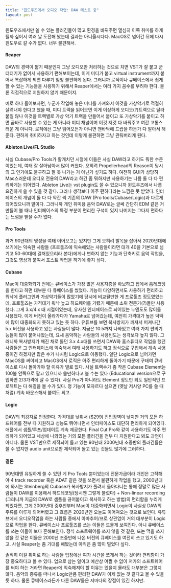 ```yaml
---
title: "윈도우즈에서 오디오 작업: DAW 테스트 중"
layout: post
---
```


윈도우즈에서만 쓸 수 있는 플러긴들이 많고 환경을 바꿔주면 열심히 이쪽 취미를 하게 될까 싶어서 여러 날 도전해 봤는데 결과는 아니올시다다. MacOS로 넘어간 뒤에 다시 윈도우로 갈 수가 없다. 너무 불편해서.

#### Reaper

DAW의 경력이 짧기 때문인지 그냥 오디오만 처리하는 것으로 치면 VST가 잘 붙고 군더더기가 없어서 사용하기 편해보이는데, 이게 미디가 붙고 virtual instrument까지 붙어서 복잡하게 되면 다루기 엄청 불편하게 된다. 그러니까 로직이나 큐베이스에서 쉽게 할 수 있는 기능들을 사용하기 위해서 Reaper에서는 여러 가지 꼼수를 부려야 한다. 물론 직접적으로 지원하지 않기 때문이지. 

예로 하나 들어보자면, 누군가 작업해 놓은 미디를 가져와서 이것을 가상악기로 적절히 살려내야 한다고 했을 때, 미디 트랙을 읽어오면 이게 이상하게 오디오(?)트랙으로 달라붙질 않나 이것을 트랙별로 가상 악기 트랙을 만들어서 붙이고 또 가상악기를 붙이고 하면 곧바로 사용할 수 있는 게 아니라 미디 채널이며 이것 저것 다 바꿔주고 여간 고통스러운 게 아니다. 로직에선 그냥 읽어오든가 아니면 맨바닥에 드랍을 하든가 다 알아서 해준다. 편하게 취미하자고 하는 것인데 이렇게 불편하면 그냥 관둬버리게 된다. 

#### Ableton Live/FL Studio

사실 Cubase/Pro Tools가 활개치던 시절에 이들은 사실 DAW라고 하기도 뭐한 수준이었는데, 여태 잘 살아남아서 많이 커왔다. 오히려 Propellerhead의 Reason이 당시의 그 인기에도 불구하고 잘 못 나가는 거 아닌가 싶기도 하다. 여전히 GUI가 상당히 Mac스러운데 오디오 전용의 DAW라고 하긴 좀 뭐하지만 사용하기는 나름 둘 다 다 편리하게는 되어있다. Ableton Live는 vst plugin도 쓸 수 있으니까 윈도우즈에서 나름 요긴하게 쓸 수 있을 것 같다. 그러나 생각보다 아주 편하다라는 느낌은 못 받았다. 인터페이스의 개념이 둘 다 다 약간 씩 기존의 DAW (Pro tools/Cubase/Logic)과 다르게 되어있으니까 말이다. 그러니까 개인 취미용 음악 DAW로는 글쎄 간단히 EDM 같은 거 만들어 볼 때나 인터페이스의 특정 부분이 편리한 구석이 있지 나머지는 그다지 편하다는 느낌을 받을 수가 없다. 

#### Pro Tools

과거 90년대의 명성을 여태 이어오고는 있지만 그게 오히려 발목을 잡아서 2020년대에 쓰기에는 익숙한 사람들 (프로툴즈에 익숙해있는 사람들이라면 대개 40을 기본으로 넘기고 50-60대에 걸쳐있으리라 본다)에게나 변하지 않는 기능과 단축키로 음악 작업을, 그것도 영상과 붙여서 포스트 작업을 하기에 좋지 싶다.

#### Cubase

Mac이 대중화되기 전에는 큐베이스가 가장 많은 사용자층을 확보하고 집에서 홈레코딩을 한다고 하면 대부분 다 큐베이스를 썼었다. 기능이 다양하면서도 사용하기 편리하고 워낙에 플러그인과 가상악기들이 많았기에 당시에 비교될만한 게 프로툴즈 정도였었는데, 프로툴즈는 가격대가 워낙 높고 하드웨어를 가렸기 때문에 소위 전문가(?)들만 사용했다. 그게 3.x/4.x 대 시절이었는데, 유사한 인터페이스로 되어있는 누엔도도 많이들 사용했다. 이게 버전이 올라가다가 Yamaha로 넘어갔는데, 여전히 가격대가 높은 덕택에 많이 대중화되지 못하고 있는 듯 하다. 유튜브를 보면 복사방지가 깨져서 퍼져나간 5.x 버전을 사용하고 있는 사람들이 많다. 지금은 10.5까지 나와있고 여러 가지 편의기능들이 많이 붙어나왔는데, 요새 음악하는 사람들의 사용빈도는 생각보다 높지 않다. 그러니까 복사방지가 깨진 채로 돌던 3.x 4.x대를 쓰면서 DAW와 홈스튜디오 작업을 했던 사람들은 그 인터페이스에 익숙해서 여태 사용하기도 하고 정식으로 구입해서 계속 사용중이긴 하겠지만 많은 수가 나처럼 Logic으로 이동했다. 일단 Logic으로 넘어가면 MacOS를 써야되고 MacOS에서 로직은 아주 편리하게 돌아가기 때문에 구태여 큐베이스로 다시 돌아가야 할 이유가 별로 없다. 사실 트랙수가 좀 작은 Cubase Element는 100불 안쪽으로 팔고 있으니까 쓸만하다고 볼 수는 있다 (Educational version으로 구입하면 2/3가격에 살 수 있다). 사실 Pro가 아니라도 Element 정도만 되도 일반적인 프로젝트는 다 해결을 볼 수가 있다. 정 기능이 모자르다 싶으면 (옛날 저사양 PC를 쓸 때 처럼) 계속 바운스해서 붙여도 되고. 

#### Logic

DAW의 최강자로 인정한다. 가격대를 낮춰서 ($299) 진입장벽이 낮지만 거의 모든 하드웨어를 전부 다 지원하고 성능도 뛰어나면서 인터페이스도 대단히 편리하게 되어있다. 애플에서 샘플/루프/업데이트 계속 제공한다. Final Cut Pro와 같이 사용하기도 아주 편리하게 되어있고 세상에 나와있는 거의 모든 플러긴을 전부 다 지원한다고 봐도 과언이 아니다. 물론 VST만으로 제작되어 돌고 있는 90년대 2000년대 초중반의 플러긴들은 쓸 수 없지만 audio unit으로만 제작되어 돌고 있는 것들도 많기에 그러하다. 

#### 결론

90년대엔 유일하게 쓸 수 있던 게 Pro Tools 뿐이었는데 전문가급이라 개인은 고작해야 4 track recorder 혹은 ADAT 같은 것을 쓰면서 불편하게 작업을 했고, 2000년대에 와서는 Steinberg의 Cubase가 복사방지가 풀려서 돌아다니는 통에 정말로 많은 사람들이 DAW를 이용해서 하드레코딩(당시엔 그렇게 불렀다) + Non-linear recording (그러니까 지금의 DAW로 샘플을 끊어붙이고 복사하고 하는 방법)의 편리함을 누리게 되었다면, 그게 2000년대 중후반부터 Mac이 대중화되면서 Logic이 사실상 DAW의 주류를 이루게 되어버렸고 그 흐름은 2020년인 오늘도 이어져오는 것으로 보인다. 유튜브에서 오디오작업을 하는 사람들 중에서 아마추어/프로 상관없이 거의 대부분이 Logic으로 작업을 한다. 큐베이스나 프로툴즈를 쓰는 이들은 드물게 보여진다. 아니 큐베이스를 쓰는 이들이 보다 흔해보인다. 정식 소프트웨어를 쓰지 않을 것 같은, 또는 맥을 쓰지 않을 것 같은 이들은 2000년 초중반에 나온 버전의 큐베이스를 여전히 쓰고 있기도 하고. 사실 Reaper는 좀 기대를 해봤는데 아직은 좀 많이 멀었다 싶다. 

솔직히 이걸 취미로 하는 사람들 입장에선 여가 시간을 쪼개서 하는 것이라 편리함이 가장 중요하다고 볼 수 있다. 업으로 삼는 일이고 예산상 어쩔 수 없이 저가의 소프트웨어를 써야 하는 거라면 Reaper에 익숙해져야 할 이유는 있을지 몰라도 대부분은 그렇지 않다. 음악의 종류를 떠나서 Logic만큼 편리한 DAW가 이제 없는 것 같다고 볼 수 있을 듯 하다. 물론 큐베이스라든가 다른 DAW들은 저마다의 장점이 있긴 하지만. 